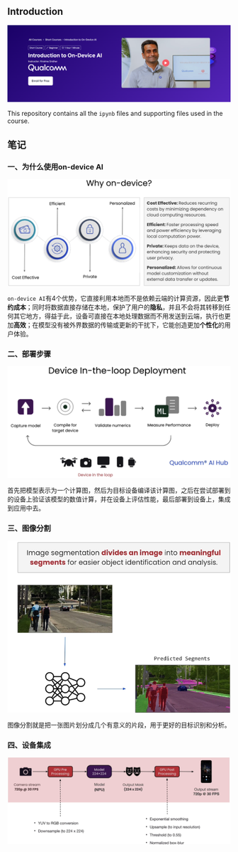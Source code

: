 ## Introduction

<img src="assets\image-20250109115833263.png"></img>

This repository contains all the `ipynb` files and supporting files used in the course.

## 笔记

### 一、为什么使用on-device AI

<img src="assets\image-20250109151301004.png"></img>

`on-device AI`有$4$个优势，它直接利用本地而不是依赖云端的计算资源，因此更**节约成本**；同时将数据直接存储在本地，保护了用户的**隐私**，并且不会将其转移到任何其它地方，得益于此，设备可直接在本地处理数据而不用发送到云端，执行也更加**高效**；在模型没有被外界数据的传输或更新的干扰下，它能创造更加**个性化**的用户体验。

### 二、部署步骤



<img src="assets\image-20250109152211664.png"></img>

首先把模型表示为一个计算图，然后为目标设备编译该计算图，之后在尝试部署到的设备上验证该模型的数值计算，并在设备上评估性能，最后部署到设备上，集成到应用中去。

### 三、图像分割

![image-20250109205654377](assets/image-20250109205654377.png)

图像分割就是把一张图片划分成几个有意义的片段，用于更好的目标识别和分析。

### 四、设备集成

![image-20250110162940118](assets/image-20250110162940118.png)
